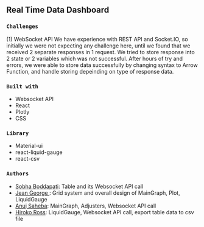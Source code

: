 ## Real Time Data Dashboard

### `Challenges`

(1) WebSocket API
We have experience with REST API and Socket.IO, so initially we were not expecting any challenge here, until we found that we received 2 separate responses in 1 request.
We tried to store response into 2 state or 2 variables which was not successful. After hours of try and errors, we were able to store data successfully by changing syntax to Arrow Function, and handle storing depeinding on type of response data.

### `Built with`

- Websocket API
- React
- Plotly
- CSS

### `Library`

- Material-ui
- react-liquid-gauge
- react-csv

### `Authors`

<ul>
<li><a href="https://github.com/gysobu">Sobha Boddapati</a>: Table and its Websocket API call
</li>
<li><a href="https://github.com/jeanjosephgeorge">Jean George </a>: Grid system and overall design of MainGraph, Plot, LiquidGauge
</li>
<li><a href="https://github.com/acecoder93">Anuj Saheba</a>: MainGraph, Adjusters, Websocket API call
</li>
<li><a href="https://github.com/hirosoft40">Hiroko Ross</a>: LiquidGauge, Websocket API call, export table data to csv file
</li>
</ul>
